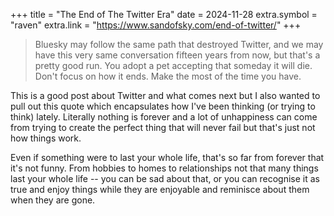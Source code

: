 +++
title = "The End of The Twitter Era"
date = 2024-11-28
extra.symbol = "raven"
extra.link = "https://www.sandofsky.com/end-of-twitter/"
+++
> Bluesky may follow the same path that destroyed Twitter, and we may have this very same conversation fifteen years from now, but that's a pretty good run. You adopt a pet accepting that someday it will die. Don't focus on how it ends. Make the most of the time you have.

This is a good post about Twitter and what comes next but I also wanted to pull out this quote which encapsulates how I've been thinking (or trying to think) lately. Literally nothing is forever and a lot of unhappiness can come from trying to create the perfect thing that will never fail but that's just not how things work.

Even if something were to last your whole life, that's so far from forever that it's not funny. From hobbies to homes to relationships not that many things last your whole life -- you can be sad about that, or you can recognise it as true and enjoy things while they are enjoyable and reminisce about them when they are gone.
